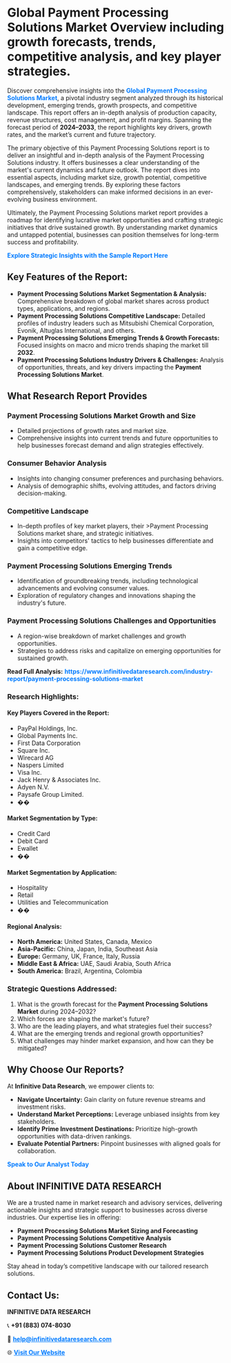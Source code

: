 <h1>Global Payment Processing Solutions Market Overview including growth forecasts, trends, competitive analysis, and key player strategies.</h1>
<p>
Discover comprehensive insights into the 
<a href="https://www.infinitivedataresearch.com/industry-report/payment-processing-solutions-market" rel="dofollow" style="color: #007BFF; text-decoration: none;"><strong>Global Payment Processing Solutions Market</strong></a>, a pivotal industry segment analyzed through its historical development, emerging trends, growth prospects, and competitive landscape. This report offers an in-depth analysis of production capacity, revenue structures, cost management, and profit margins. Spanning the forecast period of <strong>2024–2033</strong>, the report highlights key drivers, growth rates, and the market’s current and future trajectory.
</p>
<p>
The primary objective of this Payment Processing Solutions report is to deliver an insightful and in-depth analysis of the Payment Processing Solutions industry. It offers businesses a clear understanding of the market's current dynamics and future outlook. The report dives into essential aspects, including market size, growth potential, competitive landscapes, and emerging trends. By exploring these factors comprehensively, stakeholders can make informed decisions in an ever-evolving business environment.
</p>
<p>
Ultimately, the Payment Processing Solutions market report provides a roadmap for identifying lucrative market opportunities and crafting strategic initiatives that drive sustained growth. By understanding market dynamics and untapped potential, businesses can position themselves for long-term success and profitability.
</p>
<p>
<a href="https://www.infinitivedataresearch.com/request-sample/reportId=110006" style="color: #007BFF; text-decoration: none;"><strong>Explore Strategic Insights with the Sample Report Here</strong></a>
</p>

<h2>Key Features of the Report:</h2>
<ul>
<li><strong>Payment Processing Solutions Market Segmentation & Analysis:</strong> Comprehensive breakdown of global market shares across product types, applications, and regions.</li>
<li><strong>Payment Processing Solutions Competitive Landscape:</strong> Detailed profiles of industry leaders such as Mitsubishi Chemical Corporation, Evonik, Altuglas International, and others.</li>
<li><strong>Payment Processing Solutions Emerging Trends & Growth Forecasts:</strong> Focused insights on macro and micro trends shaping the market till <strong>2032</strong>.</li>
<li><strong>Payment Processing Solutions Industry Drivers & Challenges:</strong> Analysis of opportunities, threats, and key drivers impacting the <strong>Payment Processing Solutions Market</strong>.</li>
</ul>

<h2>What Research Report Provides</h2>
<h3>Payment Processing Solutions Market Growth and Size</h3>
<ul>
<li>Detailed projections of growth rates and market size.</li>
<li>Comprehensive insights into current trends and future opportunities to help businesses forecast demand and align strategies effectively.</li>
</ul>

<h3>Consumer Behavior Analysis</h3>
<ul>
<li>Insights into changing consumer preferences and purchasing behaviors.</li>
<li>Analysis of demographic shifts, evolving attitudes, and factors driving decision-making.</li>
</ul>

<h3>Competitive Landscape</h3>
<ul>
<li>In-depth profiles of key market players, their >Payment Processing Solutions market share, and strategic initiatives.</li>
<li>Insights into competitors' tactics to help businesses differentiate and gain a competitive edge.</li>
</ul>

<h3>Payment Processing Solutions Emerging Trends</h3>
<ul>
<li>Identification of groundbreaking trends, including technological advancements and evolving consumer values.</li>
<li>Exploration of regulatory changes and innovations shaping the industry's future.</li>
</ul>

<h3>Payment Processing Solutions Challenges and Opportunities</h3>
<ul>
<li>A region-wise breakdown of market challenges and growth opportunities.</li>
<li>Strategies to address risks and capitalize on emerging opportunities for sustained growth.</li>
</ul>
<p><strong>Read Full Analysis:</strong> <a href="https://www.infinitivedataresearch.com/industry-report/payment-processing-solutions-market" rel="dofollow" style="color: #007BFF; text-decoration: none;"><strong>https://www.infinitivedataresearch.com/industry-report/payment-processing-solutions-market</strong></a></p>
<h3>Research Highlights:</h3>
<h4>Key Players Covered in the Report:</h4>
<ul><li>PayPal Holdings, Inc.</li><li>Global Payments Inc.</li><li>First Data Corporation</li><li>Square Inc.</li><li>Wirecard AG</li><li>Naspers Limited</li><li>Visa Inc.</li><li>Jack Henry &amp; Associates Inc.</li><li>Adyen N.V.</li><li>Paysafe Group Limited.</li><li>��</li></ul>
<h4>Market Segmentation by Type:</h4>
<ul><li>Credit Card</li><li>Debit Card</li><li>Ewallet</li><li>��</li></ul>
<h4>Market Segmentation by Application:</h4>
<ul><li>Hospitality</li><li>Retail</li><li>Utilities and Telecommunication</li><li>��</li></ul>

<h4>Regional Analysis:</h4>
<ul>
<li><strong>North America:</strong> United States, Canada, Mexico</li>
<li><strong>Asia-Pacific:</strong> China, Japan, India, Southeast Asia</li>
<li><strong>Europe:</strong> Germany, UK, France, Italy, Russia</li>
<li><strong>Middle East & Africa:</strong> UAE, Saudi Arabia, South Africa</li>
<li><strong>South America:</strong> Brazil, Argentina, Colombia</li>
</ul>

<h3>Strategic Questions Addressed:</h3>
<ol>
<li>What is the growth forecast for the <strong>Payment Processing Solutions Market</strong> during 2024–2032?</li>
<li>Which forces are shaping the market's future?</li>
<li>Who are the leading players, and what strategies fuel their success?</li>
<li>What are the emerging trends and regional growth opportunities?</li>
<li>What challenges may hinder market expansion, and how can they be mitigated?</li>
</ol>

<h2>Why Choose Our Reports?</h2>
<p>At <strong>Infinitive Data Research</strong>, we empower clients to:</p>
<ul>
<li><strong>Navigate Uncertainty:</strong> Gain clarity on future revenue streams and investment risks.</li>
<li><strong>Understand Market Perceptions:</strong> Leverage unbiased insights from key stakeholders.</li>
<li><strong>Identify Prime Investment Destinations:</strong> Prioritize high-growth opportunities with data-driven rankings.</li>
<li><strong>Evaluate Potential Partners:</strong> Pinpoint businesses with aligned goals for collaboration.</li>
</ul>
<p><a href="https://www.infinitivedataresearch.com/industry-report/payment-processing-solutions-market" rel="dofollow" style="color: #007BFF; text-decoration: none;"><strong>Speak to Our Analyst Today</strong></a></p>

<h2>About INFINITIVE DATA RESEARCH</h2>
<p>We are a trusted name in market research and advisory services, delivering actionable insights and strategic support to businesses across diverse industries. Our expertise lies in offering:</p>
<ul>
<li><strong>Payment Processing Solutions Market Sizing and Forecasting</strong></li>
<li><strong>Payment Processing Solutions Competitive Analysis</strong></li>
<li><strong>Payment Processing Solutions Customer Research</strong></li>
<li><strong>Payment Processing Solutions Product Development Strategies</strong></li>
</ul>
<p>Stay ahead in today’s competitive landscape with our tailored research solutions.</p>

<h2>Contact Us:</h2>
<p><strong>INFINITIVE DATA RESEARCH</strong></p>
<p>📞 <strong>+91 (883) 074-8030</strong></p>
<p>📧 <strong><a href="mailto:help@infinitivedataresearch.com" style="color: #007BFF;">help@infinitivedataresearch.com</a></strong></p>
<p>🌐 <strong><a href="https://www.infinitivedataresearch.com" rel="dofollow" style="color: #007BFF;">Visit Our Website</a></strong></p>